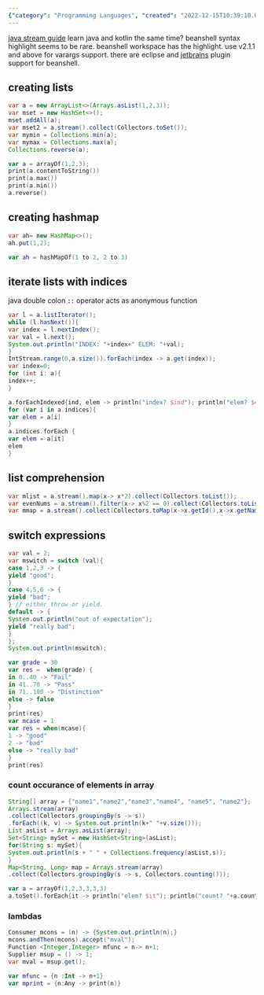 ```yaml
---
{"category": "Programming Languages", "created": "2022-12-15T10:39:10.028Z", "date": "2022-12-15 10:39:10", "description": "This guide offers tutorials in Java and Kotlin, covering patterns like Java Stream, list comprehension, switch expressions, and iterating through lists with indices. Additionally, it discusses eclipse and JetBrains plugin support for BeanShell syntax highlighting. The guide also teaches various methods to count array element occurrences in both languages.", "modified": "2022-12-15T13:18:35.353Z", "tags": ["Java", "Kotlin", "Tutorials", "Stream API", "List Comprehension", "Switch Expressions", "Eclipse", "JetBrains Plugin", "Beanshell Syntax Highlighting", "Array Element Occurrences"], "title": "useful java patterns"}
---
```

[java stream guide](https://stackify.com/streams-guide-java-8/)
learn java and kotlin the same time?
beanshell syntax highlight seems to be rare. beanshell workspace has the highlight.
use v2.1.1 and above for varargs support.
there are eclipse and [jetbrains](https://github.com/perNyfelt/beanshell-intellij-plugin) plugin support for beanshell.
## creating lists
```java
var a = new ArrayList<>(Arrays.asList(1,2,3));
var mset = new HashSet<>();
mset.addAll(a);
var mset2 = a.stream().collect(Collectors.toSet());
var mymin = Collections.min(a);
var mymax = Collections.max(a);
Collections.reverse(a);
```
```kotlin
var a = arrayOf(1,2,3);
print(a.contentToString())
print(a.max())
print(a.min())
a.reverse()
```
## creating hashmap
```java
var ah= new HashMap<>();
ah.put(1,2);
```
```kotlin
var ah = hashMapOf(1 to 2, 2 to 3)
```
## iterate lists with indices
java double colon `::` operator acts as anonymous function
```java
var l = a.listIterator();
while (l.hasNext()){
var index = l.nextIndex();
var val = l.next();
System.out.println("INDEX: "+index+" ELEM: "+val);
}
IntStream.range(0,a.size()).forEach(index -> a.get(index));
var index=0;
for (int i: a){
index++;
}
```
```kotlin
a.forEachIndexed{ind, elem -> println("index? $ind"); println("elem? $elem")}
for (var i in a.indices){
var elem = a[i]
}
a.indices.forEach {
var elem = a[it]
elem
}
```
## list comprehension
```java
var mlist = a.stream().map(x-> x*2).collect(Collectors.toList());
var evenNums = a.stream().filter(x-> x%2 == 0).collect(Collectors.toList());
var mmap = a.stream().collect(Collectors.toMap(x->x.getId(),x->x.getName()));
```
## switch expressions
```java
var val = 2;
var mswitch = switch (val){
case 1,2,3 -> {
yield "good";
}
case 4,5,6 -> {
yield "bad";
} // either throw or yield.
default -> {
System.out.println("out of expectation");
yield "really bad";
}
};
System.out.println(mswitch);
```
```kotlin
var grade = 30
var res =  when(grade) {
in 0..40 -> "Fail"
in 41..70 -> "Pass"
in 71..100 -> "Distinction"
else -> false
}
print(res)
var mcase = 1
var res = when(mcase){
1 -> "good"
2 -> "bad"
else -> "really bad"
}
print(res)
```
### count occurance of elements in array
```java
String[] array = {"name1","name2","name3","name4", "name5", "name2"};
Arrays.stream(array)
.collect(Collectors.groupingBy(s -> s))
.forEach((k, v) -> System.out.println(k+" "+v.size()));
List asList = Arrays.asList(array);
Set<String> mySet = new HashSet<String>(asList);
for(String s: mySet){
System.out.println(s + " " + Collections.frequency(asList,s));
}
Map<String, Long> map = Arrays.stream(array)
.collect(Collectors.groupingBy(s -> s, Collectors.counting()));
```
```kotlin
var a = arrayOf(1,2,3,3,3,3)
a.toSet().forEach{it -> println("elem? $it"); println("count? "+a.count{it2->it2 == it})}
```
### lambdas
```java
Consumer mcons = (n) -> {System.out.println(n);}
mcons.andThen(mcons).accept("mval");
Function <Integer,Integer> mfunc = n-> n+1;
Supplier msup = () -> 1;
var mval = msup.get();
```
```kotlin
var mfunc = {n :Int -> n+1}
var mprint = {n:Any -> print(n)}
```